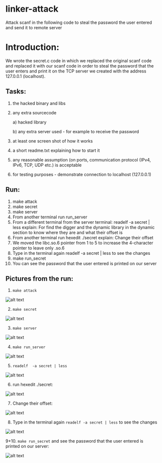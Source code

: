 # linker-attack
Attack scanf in the following code to steal the password the user entered and send it to remote server


# Introduction:
We wrote the secret.c code in which we replaced the original scanf code and replaced it with our scanf code in order to steal the password that the user enters and print it on the TCP server we created with the address 127.0.0.1 (localhost).


## Tasks:
1. the hacked binary and libs

2. any extra sourcecode

    a) hacked library

    b) any extra server used - for example to receive the password

3. at least one screen shot of how it works

4. a short readme.txt explaining how to start it

5. any reasonable assumption (on ports, communication protocol (IPv4, IPv6, TCP, UDP etc.) is acceptable

6. for testing purposes - demonstrate connection to localhost (127.0.0.1)


##  Run:
1. make attack
2. make secret
3. make server
4. From another terminal run run_server
5. From a different terminal from the server terminal: readelf  -a secret | less 
   explain: For find the digger and the dynamic library in the dynamic section to know where they are and what their offset is 
6.   From another terminal run hexedit ./secret
    explain: Change their offset
7. We moved the libc.so.6 pointer from 1 to 5 to increase the 4-character pointer to leave only .so.6
8. Type in the terminal again readelf -a secret | less to see the changes
9. make run_secret
10. You can see the password that the user entered is printed on our server

## Pictures from the run:

1. ```make attack```
 
![alt text](https://github.com/RazElbaz/linker-attack/blob/main/Pictures%20from%20the%20run/make_attack.png)

2. ```make secret```

![alt text](https://github.com/RazElbaz/linker-attack/blob/main/Pictures%20from%20the%20run/make_secret.png)

3. ```make server```

![alt text](https://github.com/RazElbaz/linker-attack/blob/main/Pictures%20from%20the%20run/make_server.png)

4. ```make run_server```

![alt text](https://github.com/RazElbaz/linker-attack/blob/main/Pictures%20from%20the%20run/run_server.png)

5. ```readelf  -a secret | less```

![alt text](https://github.com/RazElbaz/linker-attack/blob/main/Pictures%20from%20the%20run/find_bit.png)

6. run hexedit ./secret: 


![alt text](https://github.com/RazElbaz/linker-attack/blob/main/Pictures%20from%20the%20run/befor.png)

7. Change their offset:


![alt text](https://github.com/RazElbaz/linker-attack/blob/main/Pictures%20from%20the%20run/after.png)

8. Type in the terminal again ```readelf -a secret | less``` to see the changes

![alt text](https://github.com/RazElbaz/linker-attack/blob/main/Pictures%20from%20the%20run/readelf_result.png)

9+10.   ```make run_secret``` and see the password that the user entered is printed on our server:

![alt text](https://github.com/RazElbaz/linker-attack/blob/main/Pictures%20from%20the%20run/end.png)


